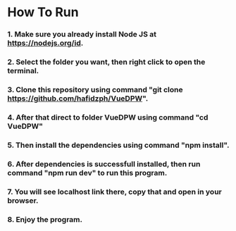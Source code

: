 # How To Run

### 1. Make sure you already install Node JS at https://nodejs.org/id.
### 2. Select the folder you want, then right click to open the terminal.
### 3. Clone this repository using command "git clone https://github.com/hafidzph/VueDPW".
### 4. After that direct to folder VueDPW using command "cd VueDPW"
### 5. Then install the dependencies using command "npm install".
### 6. After dependencies is successfull installed, then run command "npm run dev" to run this program.
### 7. You will see localhost link there, copy that and open in your browser.
### 8. Enjoy the program.



